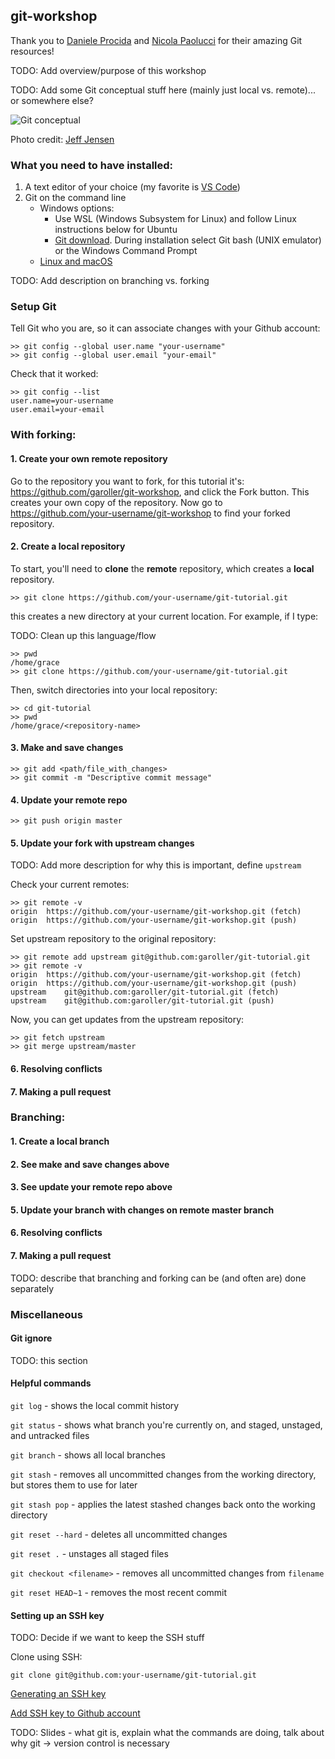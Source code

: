 ## git-workshop

Thank you to [Daniele Procida](https://dont-be-afraid-to-commit.readthedocs.io/en/latest/git/commandlinegit.html) and [Nicola Paolucci](https://www.atlassian.com/git/articles/git-forks-and-upstreams) for their amazing Git resources!

TODO: Add overview/purpose of this workshop

TODO: Add some Git conceptual stuff here (mainly just local vs. remote)... or somewhere else?

![Git conceptual](https://github.com/garoller/git-workshop/raw/master/images/git-conceptual.png)

Photo credit: [Jeff Jensen](https://www.intertech.com/Blog/introduction-to-git-concepts/)

### What you need to have installed:
1. A text editor of your choice (my favorite is [VS Code](https://code.visualstudio.com/docs/setup/setup-overview))
2. Git on the command line
    * Windows options:
        - Use WSL (Windows Subsystem for Linux) and follow Linux instructions below for Ubuntu
        - [Git download](https://git-scm.com/downloads). During installation select Git bash (UNIX emulator) or the Windows Command Prompt
    * [Linux and macOS](https://git-scm.com/book/en/v2/Getting-Started-Installing-Git)

TODO: Add description on branching vs. forking

### Setup Git

Tell Git who you are, so it can associate changes with your Github account:
```
>> git config --global user.name "your-username"
>> git config --global user.email "your-email"
```
Check that it worked:
```
>> git config --list
user.name=your-username
user.email=your-email
```

### With forking:

#### 1. Create your own remote repository

Go to the repository you want to fork, for this tutorial it's: https://github.com/garoller/git-workshop, and click the Fork button. This creates your own copy of the repository.
Now go to https://github.com/your-username/git-workshop to find your forked repository.


#### 2. Create a local repository

To start, you'll need to **clone** the **remote** repository, which creates a **local** repository.
```
>> git clone https://github.com/your-username/git-tutorial.git
```
this creates a new directory at your current location. For example, if I type:

TODO: Clean up this language/flow
```
>> pwd
/home/grace
>> git clone https://github.com/your-username/git-tutorial.git
```

Then, switch directories into your local repository:
```
>> cd git-tutorial
>> pwd
/home/grace/<repository-name>
```

#### 3. Make and save changes

```
>> git add <path/file_with_changes>
>> git commit -m "Descriptive commit message"
```

#### 4. Update your remote repo

```
>> git push origin master
```

#### 5. Update your fork with upstream changes

TODO: Add more description for why this is important, define `upstream`

Check your current remotes:
```
>> git remote -v
origin	https://github.com/your-username/git-workshop.git (fetch)
origin	https://github.com/your-username/git-workshop.git (push)
```

Set upstream repository to the original repository:
```
>> git remote add upstream git@github.com:garoller/git-tutorial.git
>> git remote -v
origin	https://github.com/your-username/git-workshop.git (fetch)
origin	https://github.com/your-username/git-workshop.git (push)
upstream	git@github.com:garoller/git-tutorial.git (fetch)
upstream	git@github.com:garoller/git-tutorial.git (push)
```

Now, you can get updates from the upstream repository:
```
>> git fetch upstream
>> git merge upstream/master
```

#### 6. Resolving conflicts

#### 7. Making a pull request


### Branching:

#### 1. Create a local branch

#### 2. See make and save changes above

#### 3. See update your remote repo above

#### 5. Update your branch with changes on remote master branch

#### 6. Resolving conflicts

#### 7. Making a pull request

TODO: describe that branching and forking can be (and often are) done separately

### Miscellaneous

#### Git ignore
TODO: this section

#### Helpful commands

`git log` - shows the local commit history

`git status` - shows what branch you're currently on, and staged, unstaged, and untracked files

`git branch` - shows all local branches

`git stash` - removes all uncommitted changes from the working directory, but stores them to use for later

`git stash pop` - applies the latest stashed changes back onto the working directory

`git reset --hard` - deletes all uncommitted changes

`git reset .` - unstages all staged files

`git checkout <filename>` - removes all uncommitted changes from `filename`

`git reset HEAD~1` - removes the most recent commit 

#### Setting up an SSH key

TODO: Decide if we want to keep the SSH stuff

Clone using SSH:
```
git clone git@github.com:your-username/git-tutorial.git
```

[Generating an SSH key](https://help.github.com/articles/generating-a-new-ssh-key-and-adding-it-to-the-ssh-agent/)

[Add SSH key to Github account](https://help.github.com/articles/generating-a-new-ssh-key-and-adding-it-to-the-ssh-agent/)




TODO: Slides - what git is, explain what the commands are doing, talk about why git -> version control is necessary
